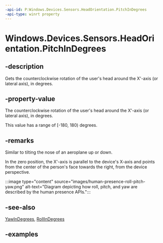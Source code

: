 ```yaml
---
-api-id: P:Windows.Devices.Sensors.HeadOrientation.PitchInDegrees
-api-type: winrt property
---
```


# Windows.Devices.Sensors.HeadOrientation.PitchInDegrees

<!--
public System.Nullable<double> PitchInDegrees { get; }
-->

## -description

Gets the counterclockwise rotation of the user's head around the X'-axis (or lateral axis), in degrees.

## -property-value

The counterclockwise rotation of the user's head around the X'-axis (or lateral axis), in degrees.

This value has a range of [-180, 180) degrees.

## -remarks

Similar to tilting the nose of an aeroplane up or down.

In the zero position, the X'-axis is parallel to the device's X-axis and points from the center of the person's face towards the right, from the device perspective.

:::image type="content" source="images/human-presence-roll-pitch-yaw.png" alt-text="Diagram depicting how roll, pitch, and yaw are described by the human presence APIs.":::

## -see-also

[YawInDegrees](headorientation_yawindegrees.md), [RollInDegrees](headorientation_rollindegrees.md)

## -examples
